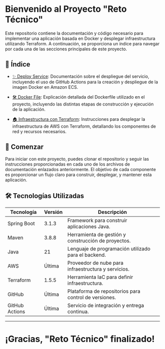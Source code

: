 # Bienvenido al Proyecto "Reto Técnico"

Este repositorio contiene la documentación y código necesario para implementar una aplicación basada en Docker y desplegar infraestructura utilizando Terraform. A continuación, se proporciona un índice para navegar por cada una de las secciones principales de este proyecto.

## 🔖 Índice

- [✨ Deploy Service](./documentation/deploy_service.md): Documentación sobre el despliegue del servicio, incluyendo el uso de GitHub Actions para la creación y despliegue de la imagen Docker en Amazon ECS.

- [🛠️ Docker File](./documentation/docker_file.md): Explicación detallada del Dockerfile utilizado en el proyecto, incluyendo las distintas etapas de construcción y ejecución de la aplicación.

- [🏠 Infraestructura con Terraform](./documentation/infra_terraform.md): Instrucciones para desplegar la infraestructura de AWS con Terraform, detallando los componentes de red y recursos necesarios.

## 🚀 Comenzar

Para iniciar con este proyecto, puedes clonar el repositorio y seguir las instrucciones proporcionadas en cada uno de los archivos de documentación enlazados anteriormente. El objetivo de cada componente es proporcionar un flujo claro para construir, desplegar, y mantener esta aplicación.

## 🛠️ Tecnologías Utilizadas

| Tecnología        | Versión      | Descripción                                        |
|-------------------|--------------|----------------------------------------------------|
| Spring Boot       | 3.1.3        | Framework para construir aplicaciones Java.        |
| Maven             | 3.8.8        | Herramienta de gestión y construcción de proyectos.|
| Java              | 21           | Lenguaje de programación utilizado para el backend.|
| AWS               | Última       | Proveedor de nube para infraestructura y servicios.|
| Terraform         | 1.5.5        | Herramienta IaC para definir infraestructura.      |
| GitHub            | Última       | Plataforma de repositorios para control de versiones.|
| GitHub Actions    | Última       | Servicio de integración y entrega continua.        |

---

# ¡Gracias, "Reto Técnico" finalizado!

